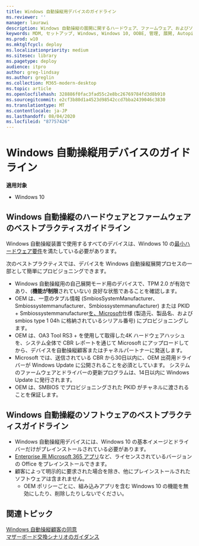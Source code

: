 ```yaml
---
title: Windows 自動操縦用デバイスのガイドライン
ms.reviewer: ''
manager: laurawi
description: Windows 自動操縦の展開に関するハードウェア、ファームウェア、およびソフトウェアのベストプラクティスについて説明します。
keywords: MDM, セットアップ, Windows, Windows 10, OOBE, 管理, 展開, Autopilot, ZTD, ゼロタッチ, パートナー, MSFB, Intune
ms.prod: w10
ms.mktglfcycl: deploy
ms.localizationpriority: medium
ms.sitesec: library
ms.pagetype: deploy
audience: itpro
author: greg-lindsay
ms.author: greglin
ms.collection: M365-modern-desktop
ms.topic: article
ms.openlocfilehash: 328886f0fac3fad55c2e8bc26769784fd3d8b910
ms.sourcegitcommit: e2cf3b80d1a4523d98542ccd7bba2439046c3830
ms.translationtype: MT
ms.contentlocale: ja-JP
ms.lasthandoff: 08/04/2020
ms.locfileid: "87757426"
---
```

# <a name="windows-autopilot-device-guidelines"></a>Windows 自動操縦用デバイスのガイドライン

**適用対象**

- Windows 10

## <a name="hardware-and-firmware-best-practice-guidelines-for-windows-autopilot"></a>Windows 自動操縦のハードウェアとファームウェアのベストプラクティスガイドライン

Windows 自動操縦装置で使用するすべてのデバイスは、Windows 10 の[最小ハードウェア要件](https://docs.microsoft.com/windows-hardware/design/minimum/minimum-hardware-requirements-overview)を満たしている必要があります。  

次のベストプラクティスでは、デバイスを Windows 自動操縦展開プロセスの一部として簡単にプロビジョニングできます。 
- Windows 自動操縦用の自己展開モード用のデバイスで、TPM 2.0 が有効であり、(**機能が制限**されていない) 良好な状態であることを確認します。
- OEM は、一意のタプル情報 (SmbiosSystemManufacturer、Smbiossystemmanufacturer、Smbiossystemmanufacturer) または PKID + Smbiossystemmanufacturer[を、Microsoft](https://docs.microsoft.com/windows-hardware/drivers/bringup/smbios)仕様 (製造元、製品名、および smbios type 1 04h に格納されているシリアル番号) にプロビジョニングします。
- OEM は、OA3 Tool RS3 + を使用して取得した4K ハードウェアハッシュを、システム全体で CBR レポートを通じて Microsoft にアップロードしてから、デバイスを自動操縦顧客またはチャネルパートナーに発送します。
- Microsoft では、送信されている CBR から30日以内に、OEM 出荷用ドライバーが Windows Update に公開されることを必須としています。 システムのファームウェアとドライバーの更新プログラムは、14日以内に Windows Update に発行されます。
- OEM は、SMBIOS でプロビジョニングされた PKID がチャネルに渡されることを保証します。

## <a name="software-best-practice-guidelines-for-windows-autopilot"></a>Windows 自動操縦のソフトウェアのベストプラクティスガイドライン

- Windows 自動操縦用デバイスには、Windows 10 の基本イメージとドライバーだけがプレインストールされている必要があります。
- [Enterprise 用 Microsoft 365 アプリ](https://docs.microsoft.com/deployoffice/about-office-365-proplus-in-the-enterprise)など、ライセンスされているバージョンの Office をプレインストールできます。
- 顧客によって明示的に要求された場合を除き、他にプレインストールされたソフトウェアは含まれません。
  - OEM ポリシーごとに、組み込みアプリを含む Windows 10 の機能を無効にしたり、削除したりしないでください。

## <a name="related-topics"></a>関連トピック

[Windows 自動操縦顧客の同意](registration-auth.md)<br>
[マザーボード交換シナリオのガイダンス](autopilot-mbr.md)<br>

